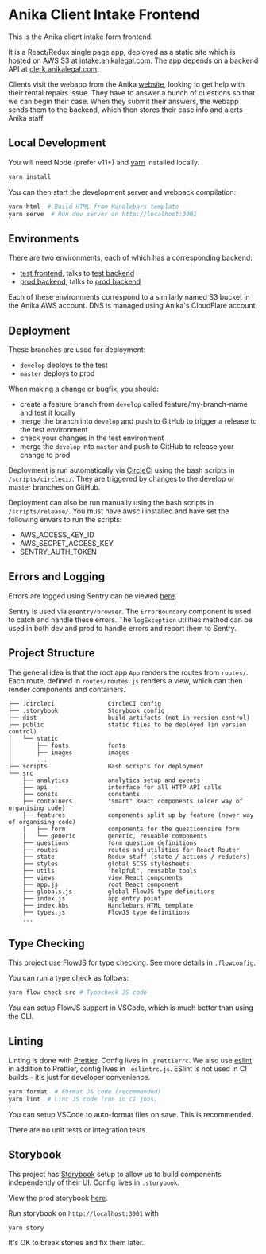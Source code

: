 # Anika Client Intake Frontend

This is the Anika client intake form frontend.

It is a React/Redux single page app, deployed as a static site which is hosted on AWS S3 at [intake.anikalegal.com](https://intake.anikalegal.com/repairs).
The app depends on a backend API at [clerk.anikalegal.com](https://clerk.anikalegal.com).

Clients visit the webapp from the Anika [website](https://anikalegal.com), looking to get help with their rental repairs issue.
They have to answer a bunch of questions so that we can begin their case. When they submit their answers, the webapp sends them to the backend,
which then stores their case info and alerts Anika staff.

## Local Development

You will need Node (prefer v11+) and [yarn](https://yarnpkg.com/en/) installed locally.

```bash
yarn install
```

You can then start the development server and webpack compilation:

```bash
yarn html  # Build HTML from Handlebars template
yarn serve  # Run dev server on http://localhost:3001
```

## Environments

There are two environments, each of which has a corresponding backend:

- [test frontend](https://test-intake.anikalegal.com), talks to [test backend](http://test-clerk.anikalegal.com)
- [prod backend](https://intake.anikalegal.com), talks to [prod backend](http://clerk.anikalegal.com)

Each of these environments correspond to a similarly named S3 bucket in the Anika AWS account.
DNS is managed using Anika's CloudFlare account.

## Deployment

These branches are used for deployment:

- `develop` deploys to the test
- `master` deploys to prod

When making a change or bugfix, you should:

- create a feature branch from `develop` called feature/my-branch-name and test it locally
- merge the branch into `develop` and push to GitHub to trigger a release to the test environment
- check your changes in the test environment
- merge the `develop` into `master` and push to GitHub to release your change to prod

Deployment is run automatically via [CircleCI](https://circleci.com/dashboard) using the bash scripts in `/scripts/circleci/`.
They are triggered by changes to the develop or master branches on GitHub.

Deployment can also be run manually using the bash scripts in `/scripts/release/`. You must have awscli installed and have set the following envars to run the scripts:

- AWS_ACCESS_KEY_ID
- AWS_SECRET_ACCESS_KEY
- SENTRY_AUTH_TOKEN

## Errors and Logging

Errors are logged using Sentry can be viewed [here](https://sentry.io/organizations/anika-legal/projects/).

Sentry is used via `@sentry/browser`. The `ErrorBoundary` component is used to catch and handle these errors.
The `logException` utilities method can be used in both dev and prod to handle errors and report them to Sentry.

## Project Structure

The general idea is that the root app `App` renders the routes from `routes/`. Each route, defined in `routes/routes.js` renders a view, which can then render components and containers.

```
├── .circleci               CircleCI config
├── .storybook              Storybook config
├── dist                    build artifacts (not in version control)
├── public                  static files to be deployed (in version control)
│   └── static
│       ├── fonts           fonts
│       ├── images          images
│       ...
├── scripts                 Bash scripts for deployment
└── src
    ├── analytics           analytics setup and events
    ├── api                 interface for all HTTP API calls
    ├── consts              constants
    ├── containers          "smart" React components (older way of organising code)
    ├── features            components split up by feature (newer way of organising code)
    |   ├── form            components for the questionnaire form
    |   └── generic         generic, resuable components
    ├── questions           form question definitions
    ├── routes              routes and utilities for React Router
    ├── state               Redux stuff (state / actions / reducers)
    ├── styles              global SCSS stylesheets
    ├── utils               "helpful", reusable tools
    ├── views               view React components
    ├── app.js              root React component
    ├── globals.js          global FlowJS type definitions
    ├── index.js            app entry point
    ├── index.hbs           Handlebars HTML template
    ├── types.js            FlowJS type definitions
    ...
```

## Type Checking

This project use [FlowJS](https://flow.org/) for type checking.
See more details in `.flowconfig`.

You can run a type check as follows:

```bash
yarn flow check src # Typecheck JS code
```

You can setup FlowJS support in VSCode, which is much better than using the CLI.

## Linting

Linting is done with [Prettier](https://prettier.io/). Config lives in `.prettierrc`. We also use [eslint](https://eslint.org) in addition to Prettier, config lives in `.eslintrc.js`. ESlint is not used in CI builds - it's just for developer convenience.

```bash
yarn format  # Format JS code (recommended)
yarn lint  # Lint JS code (run in CI jobs)
```

You can setup VSCode to auto-format files on save. This is recommended.

There are no unit tests or integration tests.

## Storybook

Ths project has [Storybook](https://storybook.js.org/docs/basics/introduction/) setup to allow us to build components independently of their UI.
Config lives in `.storybook`.

View the prod storybook [here](https://storybook.anikalegal.com/?).

Run storybook on `http://localhost:3001` with

```
yarn story
```

It's OK to break stories and fix them later.
